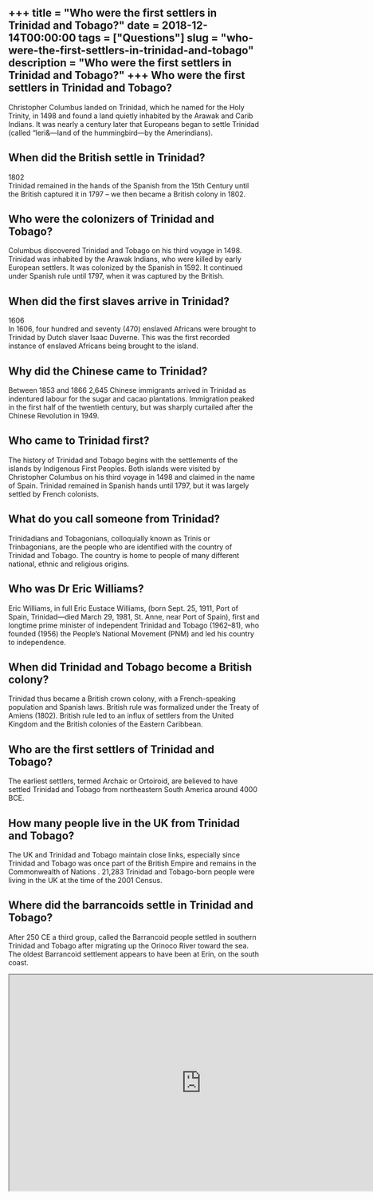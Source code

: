 +++
title = "Who were the first settlers in Trinidad and Tobago?"
date = 2018-12-14T00:00:00
tags = ["Questions"]
slug = "who-were-the-first-settlers-in-trinidad-and-tobago"
description = "Who were the first settlers in Trinidad and Tobago?"
+++
Who were the first settlers in Trinidad and Tobago?
---------------------------------------------------

Christopher Columbus landed on Trinidad, which he named for the Holy Trinity, in 1498 and found a land quietly inhabited by the Arawak and Carib Indians. It was nearly a century later that Europeans began to settle Trinidad (called “leri&amp;—land of the hummingbird—by the Amerindians).

When did the British settle in Trinidad?
----------------------------------------

1802  
Trinidad remained in the hands of the Spanish from the 15th Century until the British captured it in 1797 – we then became a British colony in 1802.

Who were the colonizers of Trinidad and Tobago?
-----------------------------------------------

Columbus discovered Trinidad and Tobago on his third voyage in 1498. Trinidad was inhabited by the Arawak Indians, who were killed by early European settlers. It was colonized by the Spanish in 1592. It continued under Spanish rule until 1797, when it was captured by the British.

When did the first slaves arrive in Trinidad?
---------------------------------------------

1606  
In 1606, four hundred and seventy (470) enslaved Africans were brought to Trinidad by Dutch slaver Isaac Duverne. This was the first recorded instance of enslaved Africans being brought to the island.

Why did the Chinese came to Trinidad?
-------------------------------------

Between 1853 and 1866 2,645 Chinese immigrants arrived in Trinidad as indentured labour for the sugar and cacao plantations. Immigration peaked in the first half of the twentieth century, but was sharply curtailed after the Chinese Revolution in 1949.

Who came to Trinidad first?
---------------------------

The history of Trinidad and Tobago begins with the settlements of the islands by Indigenous First Peoples. Both islands were visited by Christopher Columbus on his third voyage in 1498 and claimed in the name of Spain. Trinidad remained in Spanish hands until 1797, but it was largely settled by French colonists.

What do you call someone from Trinidad?
---------------------------------------

Trinidadians and Tobagonians, colloquially known as Trinis or Trinbagonians, are the people who are identified with the country of Trinidad and Tobago. The country is home to people of many different national, ethnic and religious origins.

Who was Dr Eric Williams?
-------------------------

Eric Williams, in full Eric Eustace Williams, (born Sept. 25, 1911, Port of Spain, Trinidad—died March 29, 1981, St. Anne, near Port of Spain), first and longtime prime minister of independent Trinidad and Tobago (1962–81), who founded (1956) the People’s National Movement (PNM) and led his country to independence.

When did Trinidad and Tobago become a British colony?
-----------------------------------------------------

Trinidad thus became a British crown colony, with a French-speaking population and Spanish laws. British rule was formalized under the Treaty of Amiens (1802). British rule led to an influx of settlers from the United Kingdom and the British colonies of the Eastern Caribbean.

Who are the first settlers of Trinidad and Tobago?
--------------------------------------------------

The earliest settlers, termed Archaic or Ortoiroid, are believed to have settled Trinidad and Tobago from northeastern South America around 4000 BCE.

How many people live in the UK from Trinidad and Tobago?
--------------------------------------------------------

The UK and Trinidad and Tobago maintain close links, especially since Trinidad and Tobago was once part of the British Empire and remains in the Commonwealth of Nations . 21,283 Trinidad and Tobago-born people were living in the UK at the time of the 2001 Census.

Where did the barrancoids settle in Trinidad and Tobago?
--------------------------------------------------------

After 250 CE a third group, called the Barrancoid people settled in southern Trinidad and Tobago after migrating up the Orinoco River toward the sea. The oldest Barrancoid settlement appears to have been at Erin, on the south coast.

<iframe allow="accelerometer; autoplay; clipboard-write; encrypted-media; gyroscope; picture-in-picture" allowfullscreen="" class="__youtube_prefs__  epyt-is-override  no-lazyload" data-no-lazy="1" data-origheight="433" data-origwidth="770" data-skipgform_ajax_framebjll="" height="433" id="_ytid_33401" loading="lazy" src="https://www.youtube.com/embed/ZTybOQsrGMI?enablejsapi=1&autoplay=0&cc_load_policy=0&cc_lang_pref=&iv_load_policy=1&loop=0&modestbranding=0&rel=1&fs=1&playsinline=0&autohide=2&theme=dark&color=red&controls=1&" title="YouTube player" width="770"></iframe>